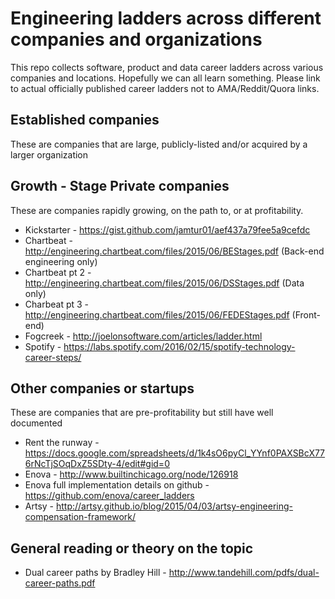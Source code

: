 # Engineering ladders across different companies and organizations
This repo collects software, product and data career ladders across various companies and locations. Hopefully we can all learn something. Please link to actual officially published career ladders not to AMA/Reddit/Quora links.

## Established companies
These are companies that are large, publicly-listed and/or acquired by a larger organization

## Growth - Stage Private companies
These are companies rapidly growing, on the path to, or at profitability.
* Kickstarter - https://gist.github.com/jamtur01/aef437a79fee5a9cefdc
* Chartbeat -  http://engineering.chartbeat.com/files/2015/06/BEStages.pdf (Back-end engineering only)
* Chartbeat pt 2 - http://engineering.chartbeat.com/files/2015/06/DSStages.pdf (Data only)
* Charbeat pt 3 - http://engineering.chartbeat.com/files/2015/06/FEDEStages.pdf (Front-end)
* Fogcreek - http://joelonsoftware.com/articles/ladder.html
* Spotify - https://labs.spotify.com/2016/02/15/spotify-technology-career-steps/

## Other companies or startups
These are companies that are pre-profitability but still have well documented 
* Rent the runway - https://docs.google.com/spreadsheets/d/1k4sO6pyCl_YYnf0PAXSBcX776rNcTjSOqDxZ5SDty-4/edit#gid=0
* Enova - http://www.builtinchicago.org/node/126918
* Enova full implementation details on github - https://github.com/enova/career_ladders
* Artsy - http://artsy.github.io/blog/2015/04/03/artsy-engineering-compensation-framework/
 
## General reading or theory on the topic
* Dual career paths by Bradley Hill - http://www.tandehill.com/pdfs/dual-career-paths.pdf


